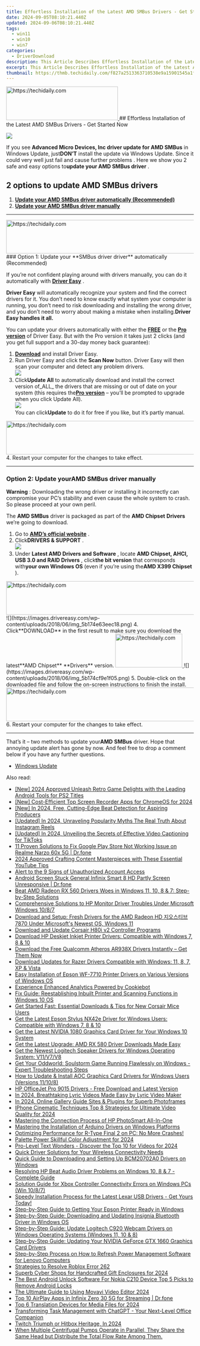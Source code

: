 ```yaml
---
title: Effortless Installation of the Latest AMD SMBus Drivers - Get Started Now
date: 2024-09-05T08:10:21.440Z
updated: 2024-09-06T08:10:21.440Z
tags:
  - win11
  - win10
  - win7
categories:
  - DriverDownload
description: This Article Describes Effortless Installation of the Latest AMD SMBus Drivers - Get Started Now
excerpt: This Article Describes Effortless Installation of the Latest AMD SMBus Drivers - Get Started Now
thumbnail: https://thmb.techidaily.com/f827a2513363710538e9a15901545a1f6478c686bd6bb8d68f0e5c1da41a0c90.jpg
---
```


<!-- affiliate ads begin -->
<a href="https://aligracehair.sjv.io/c/5597632/2135369/19272" target="_top" id="2135369">
  <img src="//a.impactradius-go.com/display-ad/19272-2135369" border="0" alt="https://techidaily.com" width="300" height="90"/>
</a>
<img height="0" width="0" src="https://aligracehair.sjv.io/i/5597632/2135369/19272" style="position:absolute;visibility:hidden;" border="0" />
<!-- affiliate ads end -->
## Effortless Installation of the Latest AMD SMBus Drivers - Get Started Now

![](https://images.drivereasy.com/wp-content/uploads/2018/07/img_5b56fa1540bd0.jpg)

 If you see **Advanced Micro Devices, Inc driver update for AMD SMBus** in Windows Update, just**DON’T** install the update via Windows Update. Since it could very well just fail and cause further problems . Here we show you 2 safe and easy options to**update your AMD SMBus driver** .

## 2 options to update AMD SMBus drivers

1. **[Update your AMD SMBus driver automatically (Recommended)](https://www.drivereasy.com/knowledge/advanced-micro-devices-inc-driver-update-for-amd-smbus-solved/#O1)**
2. **[Update your AMD SMBus driver manually](https://tools.techidaily.com/drivereasy/download/)**

---

<!-- affiliate ads begin -->
<a href="https://appsumo.8odi.net/c/5597632/2128843/7443" target="_top" id="2128843">
  <img src="//a.impactradius-go.com/display-ad/7443-2128843" border="0" alt="https://techidaily.com" width="728" height="90"/>
</a>
<img height="0" width="0" src="https://appsumo.8odi.net/i/5597632/2128843/7443" style="position:absolute;visibility:hidden;" border="0" />
<!-- affiliate ads end -->
### Option 1: Update your **SMBus driver driver** automatically (Recommended)

 If you’re not confident playing around with drivers manually, you can do it automatically with **[Driver Easy](https://tools.techidaily.com/drivereasy/download/)**  .

**Driver Easy**   will automatically recognize your system and find the correct drivers for it. You don’t need to know exactly what system your computer is running, you don’t need to risk downloading and installing the wrong driver, and you don’t need to worry about making a mistake when installing.**Driver Easy handles it all.**

 You can update your drivers automatically with either the **[FREE](https://tools.techidaily.com/drivereasy/download/)** [](https://tools.techidaily.com/drivereasy/download/) or the **[Pro version](https://tools.techidaily.com/drivereasy/download/)**  of Driver Easy. But with the Pro version it takes just 2 clicks (and you get full support and a 30-day money back guarantee):

1. [**Download**](https://tools.techidaily.com/drivereasy/download/) and install Driver Easy.
2. Run Driver Easy and click the **Scan Now** button. Driver Easy will then scan your computer and detect any problem drivers.  
![](https://images.drivereasy.com/wp-content/uploads/2018/05/img_5afb955c3ee3c.jpg)
3. Click**Update All** to automatically download and install the correct version of_ALL_ the drivers that are missing or out of date on your system (this requires the[**Pro version**](https://tools.techidaily.com/drivereasy/download/) – you’ll be prompted to upgrade when you click Update All).  
![](https://images.drivereasy.com/wp-content/uploads/2018/07/img_5b3da218d4356.jpg)  
 You can click**Update** to do it for free if you like, but it’s partly manual.
<!-- affiliate ads begin -->
<a href="https://appsumo.8odi.net/c/5597632/2118306/7443" target="_top" id="2118306">
  <img src="//a.impactradius-go.com/display-ad/7443-2118306" border="0" alt="https://techidaily.com" width="728" height="90"/>
</a>
<img height="0" width="0" src="https://appsumo.8odi.net/i/5597632/2118306/7443" style="position:absolute;visibility:hidden;" border="0" />
<!-- affiliate ads end -->
4. Restart your computer for the changes to take effect.

---

### Option 2: Update your**AMD** **SMBus**  driver manually

**Warning** : Downloading the wrong driver or installing it incorrectly can compromise your PC’s stability and even cause the whole system to crash. So please proceed at your own peril.

 The **AMD SMBus** driver is packaged as part of the **AMD Chipset** **Drivers** we’re going to download.

1. Go to **[AMD’s official website](https://www.amd.com/en)**  .
2. Click**DRIVERS & SUPPORT** .  
![](https://images.drivereasy.com/wp-content/uploads/2018/06/img_5b174777cee5f.jpg)
3. Under **Latest AMD Drivers and Software** , locate **AMD Chipset, AHCI, USB 3.0 and RAID Drivers** , click**the bit version** that corresponds with**your own Windows OS** (even if you’re using the**AMD X399 Chipset** ).  
<!-- affiliate ads begin -->
<a href="https://appsumo.8odi.net/c/5597632/2123726/7443" target="_top" id="2123726">
  <img src="//a.impactradius-go.com/display-ad/7443-2123726" border="0" alt="https://techidaily.com" width="600" height="90"/>
</a>
<img height="0" width="0" src="https://appsumo.8odi.net/i/5597632/2123726/7443" style="position:absolute;visibility:hidden;" border="0" />
<!-- affiliate ads end -->
![](https://images.drivereasy.com/wp-content/uploads/2018/06/img_5b174e63eec18.png)
4. Click**DOWNLOAD** in the first result to make sure you download the latest**AMD Chipset** **Drivers** version.  
<!-- affiliate ads begin -->
<a href="https://aligracehair.sjv.io/c/5597632/2135397/19272" target="_top" id="2135397">
  <img src="//a.impactradius-go.com/display-ad/19272-2135397" border="0" alt="https://techidaily.com" width="180" height="90"/>
</a>
<img height="0" width="0" src="https://aligracehair.sjv.io/i/5597632/2135397/19272" style="position:absolute;visibility:hidden;" border="0" />
<!-- affiliate ads end -->
![](https://images.drivereasy.com/wp-content/uploads/2018/06/img_5b174cf9e1f05.png)
5. Double-click on the downloaded file and follow the on-screen instructions to finish the install.
<!-- affiliate ads begin -->
<a href="https://ephamedtechinc.pxf.io/c/5597632/2137221/26400" target="_top" id="2137221">
  <img src="//a.impactradius-go.com/display-ad/26400-2137221" border="0" alt="https://techidaily.com" width="728" height="90"/>
</a>
<img height="0" width="0" src="https://ephamedtechinc.pxf.io/i/5597632/2137221/26400" style="position:absolute;visibility:hidden;" border="0" />
<!-- affiliate ads end -->
6. Restart your computer for the changes to take effect.

---

 That’s it  – two methods to update your**AMD** **SMBus** driver. Hope that annoying update alert has gone by now. And feel free to drop a comment below if you have any further questions.

* [Windows Update](https://tools.techidaily.com/drivereasy/download/)

<ins class="adsbygoogle"
     style="display:block"
     data-ad-format="autorelaxed"
     data-ad-client="ca-pub-7571918770474297"
     data-ad-slot="1223367746"></ins>



<ins class="adsbygoogle"
     style="display:block"
     data-ad-client="ca-pub-7571918770474297"
     data-ad-slot="8358498916"
     data-ad-format="auto"
     data-full-width-responsive="true"></ins>

<span class="atpl-alsoreadstyle">Also read:</span>
<div><ul>
<li><a href="https://screen-sharing-recording.techidaily.com/new-2024-approved-unleash-retro-game-delights-with-the-leading-android-tools-for-ps2-titles/"><u>[New] 2024 Approved  Unleash Retro Game Delights with the Leading Android Tools for PS2 Titles</u></a></li>
<li><a href="https://screen-mirroring-recording.techidaily.com/new-cost-efficient-top-screen-recorder-apps-for-chromeos-for-2024/"><u>[New] Cost-Efficient Top Screen Recorder Apps for ChromeOS for 2024</u></a></li>
<li><a href="https://fox-access.techidaily.com/new-in-2024-free-cutting-edge-beat-detection-for-aspiring-producers/"><u>[New] In 2024, Free, Cutting-Edge Beat Detection for Aspiring Producers</u></a></li>
<li><a href="https://instagram-clips.techidaily.com/updated-in-2024-unraveling-popularity-myths-the-real-truth-about-instagram-reels/"><u>[Updated] In 2024, Unraveling Popularity Myths  The Real Truth About Instagram Reels</u></a></li>
<li><a href="https://tiktok-clips.techidaily.com/updated-in-2024-unveiling-the-secrets-of-effective-video-captioning-for-tiktoks/"><u>[Updated] In 2024, Unveiling the Secrets of Effective Video Captioning for TikToks</u></a></li>
<li><a href="https://howto.techidaily.com/11-proven-solutions-to-fix-google-play-store-not-working-issue-on-realme-narzo-60x-5g-drfone-by-drfone-fix-android-problems-fix-android-problems/"><u>11 Proven Solutions to Fix Google Play Store Not Working Issue on Realme Narzo 60x 5G | Dr.fone</u></a></li>
<li><a href="https://youtube-video-recordings.techidaily.com/2024-approved-crafting-content-masterpieces-with-these-essential-youtube-tips/"><u>2024 Approved  Crafting Content Masterpieces with These Essential YouTube Tips</u></a></li>
<li><a href="https://facebook.techidaily.com/alert-to-the-9-signs-of-unauthorized-account-access/"><u>Alert to the 9 Signs of Unauthorized Account Access</u></a></li>
<li><a href="https://howto.techidaily.com/android-screen-stuck-general-infinix-smart-8-hd-partly-screen-unresponsive-drfone-by-drfone-fix-android-problems-fix-android-problems/"><u>Android Screen Stuck General Infinix Smart 8 HD Partly Screen Unresponsive | Dr.fone</u></a></li>
<li><a href="https://win-amazing.techidaily.com/beat-amd-radeon-rx-560-drivers-woes-in-windows-11-10-8-and-7-step-by-step-solutions/"><u>Beat AMD Radeon RX 560 Drivers Woes in Windows 11, 10, 8 & 7: Step-by-Step Solutions</u></a></li>
<li><a href="https://win-amazing.techidaily.com/comprehensive-solutions-to-hp-monitor-driver-troubles-under-microsoft-windows-1087/"><u>Comprehensive Solutions to HP Monitor Driver Troubles Under Microsoft Windows 10/8/7</u></a></li>
<li><a href="https://win-amazing.techidaily.com/download-and-setup-fresh-drivers-for-the-amd-radeon-hd-7870-under-microsofts-newest-os-windows-11/"><u>Download and Setup: Fresh Drivers for the AMD Radeon HD 지오스티브 7870 Under Microsoft's Newest OS, Windows 11</u></a></li>
<li><a href="https://win-amazing.techidaily.com/download-and-update-corsair-h80i-v2-controller-programs/"><u>Download and Update Corsair H80i v2 Controller Programs</u></a></li>
<li><a href="https://win-amazing.techidaily.com/download-hp-deskjet-inkjet-printer-drivers-compatible-with-windows-7-8-and-10/"><u>Download HP Deskjet Inkjet Printer Drivers: Compatible with Windows 7, 8 & 10</u></a></li>
<li><a href="https://win-amazing.techidaily.com/download-the-free-qualcomm-atheros-ar938x-drivers-instantly-get-them-now/"><u>Download the Free Qualcomm Atheros AR938X Drivers Instantly – Get Them Now</u></a></li>
<li><a href="https://win-amazing.techidaily.com/download-updates-for-razer-drivers-compatible-with-windows-11-8-7-xp-and-vista/"><u>Download Updates for Razer Drivers Compatible with Windows: 11, 8, 7, XP & Vista</u></a></li>
<li><a href="https://win-amazing.techidaily.com/easy-installation-of-epson-wf-7710-printer-drivers-on-various-versions-of-windows-os/"><u>Easy Installation of Epson WF-7710 Printer Drivers on Various Versions of Windows OS</u></a></li>
<li><a href="https://data-safeguard.techidaily.com/experience-enhanced-analytics-powered-by-cookiebot/"><u>Experience Enhanced Analytics Powered by Cookiebot</u></a></li>
<li><a href="https://win-amazing.techidaily.com/fix-guide-reestablishing-inbuilt-printer-and-scanning-functions-in-windows-10-os/"><u>Fix Guide: Reestablishing Inbuilt Printer and Scanning Functions in Windows 10 OS</u></a></li>
<li><a href="https://win-amazing.techidaily.com/get-started-fast-essential-downloads-and-tips-for-new-corsair-mice-users/"><u>Get Started Fast: Essential Downloads & Tips for New Corsair Mice Users</u></a></li>
<li><a href="https://win-amazing.techidaily.com/get-the-latest-epson-stylus-nx42e-driver-for-windows-users-compatible-with-windows-7-8-and-10/"><u>Get the Latest Epson Stylus NX42e Driver for Windows Users: Compatible with Windows 7, 8 & 10</u></a></li>
<li><a href="https://win-amazing.techidaily.com/get-the-latest-nvidia-1080-graphics-card-driver-for-your-windows-10-system/"><u>Get the Latest NVIDIA 1080 Graphics Card Driver for Your Windows 10 System</u></a></li>
<li><a href="https://win-amazing.techidaily.com/get-the-latest-upgrade-amd-rx-580-driver-downloads-made-easy/"><u>Get the Latest Upgrade: AMD RX 580 Driver Downloads Made Easy</u></a></li>
<li><a href="https://win-amazing.techidaily.com/get-the-newest-logitech-speaker-drivers-for-windows-operating-system-v11v7v8/"><u>Get the Newest Logitech Speaker Drivers for Windows Operating System: V11/V7/V8</u></a></li>
<li><a href="https://common-error.techidaily.com/get-your-oddworld-soulstorm-game-running-flawlessly-on-windows-expert-troubleshooting-steps/"><u>Get Your Oddworld: Soulstorm Game Running Flawlessly on Windows - Expert Troubleshooting Steps</u></a></li>
<li><a href="https://win-amazing.techidaily.com/how-to-update-and-install-aoc-graphics-card-drivers-for-windows-users-versions-11108/"><u>How to Update & Install AOC Graphics Card Drivers for Windows Users (Versions 11/10/8)</u></a></li>
<li><a href="https://win-amazing.techidaily.com/hp-officejet-pro-9015-drivers-free-download-and-latest-version/"><u>HP OfficeJet Pro 9015 Drivers - Free Download and Latest Version</u></a></li>
<li><a href="https://youtube-zero.techidaily.com/24-breathtaking-lyric-videos-made-easy-by-lyric-video-maker/"><u>In 2024, Breathtaking Lyric Videos Made Easy by Lyric Video Maker</u></a></li>
<li><a href="https://extra-guidance.techidaily.com/in-2024-online-gallery-guide-sites-and-plugins-for-superb-photoframes/"><u>In 2024, Online Gallery Guide  Sites & Plugins for Superb Photoframes</u></a></li>
<li><a href="https://extra-skills.techidaily.com/iphone-cinematic-techniques-top-8-strategies-for-ultimate-video-quality-for-2024/"><u>IPhone Cinematic Techniques  Top 8 Strategies for Ultimate Video Quality for 2024</u></a></li>
<li><a href="https://printer-issues.techidaily.com/mastering-the-connection-process-of-hp-photosmart-all-in-one/"><u>Mastering the Connection Process of HP PhotoSmart All-In-One</u></a></li>
<li><a href="https://win-amazing.techidaily.com/mastering-the-installation-of-arduino-drivers-on-windows-platforms/"><u>Mastering the Installation of Arduino Drivers on Windows Platforms</u></a></li>
<li><a href="https://program-issues.techidaily.com/1723010590635-optimizing-performance-for-r-type-final-2-on-pc-no-more-crashes/"><u>Optimizing Performance for R-Type Final 2 on PC: No More Crashes!</u></a></li>
<li><a href="https://extra-approaches.techidaily.com/palette-power-skillful-color-adjustment-for-2024/"><u>Palette Power  Skillful Color Adjustment for 2024</u></a></li>
<li><a href="https://extra-guidance.techidaily.com/pro-level-text-wonders-discover-the-top-10-for-videos-for-2024/"><u>Pro-Level Text Wonders - Discover the Top 10 for Videos for 2024</u></a></li>
<li><a href="https://win-amazing.techidaily.com/quick-driver-solutions-for-your-wireless-connectivity-needs/"><u>Quick Driver Solutions for Your Wireless Connectivity Needs</u></a></li>
<li><a href="https://win-amazing.techidaily.com/quick-guide-to-downloading-and-setting-up-bcm20702a0-drivers-on-windows/"><u>Quick Guide to Downloading and Setting Up BCM20702A0 Drivers on Windows</u></a></li>
<li><a href="https://win-amazing.techidaily.com/resolving-hp-beat-audio-driver-problems-on-windows-10-8-and-7-complete-guide/"><u>Resolving HP Beat Audio Driver Problems on Windows 10, 8 & 7 - Complete Guide</u></a></li>
<li><a href="https://win-amazing.techidaily.com/solution-guide-for-xbox-controller-connectivity-errors-on-windows-pcs-win-1087/"><u>Solution Guide for Xbox Controller Connectivity Errors on Windows PCs (Win 10/8/7)</u></a></li>
<li><a href="https://win-amazing.techidaily.com/1722976635128-speedy-installation-process-for-the-latest-lexar-usb-drivers-get-yours-today/"><u>Speedy Installation Process for the Latest Lexar USB Drivers - Get Yours Today!</u></a></li>
<li><a href="https://win-amazing.techidaily.com/step-by-step-guide-to-getting-your-epson-printer-ready-in-windows/"><u>Step-by-Step Guide to Getting Your Epson Printer Ready in Windows</u></a></li>
<li><a href="https://win-amazing.techidaily.com/step-by-step-guide-downloading-and-updating-insignia-bluetooth-driver-in-windows-os/"><u>Step-by-Step Guide: Downloading and Updating Insignia Bluetooth Driver in Windows OS</u></a></li>
<li><a href="https://win-amazing.techidaily.com/step-by-step-guide-update-logitech-c920-webcam-drivers-on-windows-operating-systems-windows-11-10-and-8/"><u>Step-by-Step Guide: Update Logitech C920 Webcam Drivers on Windows Operating Systems (Windows 11, 10 & 8)</u></a></li>
<li><a href="https://win-amazing.techidaily.com/step-by-step-guide-updating-your-nvidia-geforce-gtx-1660-graphics-card-drivers/"><u>Step-by-Step Guide: Updating Your NVIDIA GeForce GTX 1660 Graphics Card Drivers</u></a></li>
<li><a href="https://win-amazing.techidaily.com/step-by-step-process-on-how-to-refresh-power-management-software-for-lenovo-computers/"><u>Step-by-Step Process on How to Refresh Power Management Software for Lenovo Computers</u></a></li>
<li><a href="https://games-able.techidaily.com/strategies-to-resolve-roblox-error-262/"><u>Strategies to Resolve Roblox Error 262</u></a></li>
<li><a href="https://some-approaches.techidaily.com/superb-cyber-shops-for-handcrafted-gift-enclosures-for-2024/"><u>Superb Cyber Shops for Handcrafted Gift Enclosures for 2024</u></a></li>
<li><a href="https://sim-unlock.techidaily.com/the-best-android-unlock-software-for-nokia-c210-device-top-5-picks-to-remove-android-locks-by-drfone-android/"><u>The Best Android Unlock Software For Nokia C210 Device Top 5 Picks to Remove Android Locks</u></a></li>
<li><a href="https://extra-hints.techidaily.com/the-ultimate-guide-to-using-movavi-video-editor-2024/"><u>The Ultimate Guide to Using Movavi Video Editor 2024</u></a></li>
<li><a href="https://screen-mirror.techidaily.com/top-10-airplay-apps-in-infinix-zero-30-5g-for-streaming-drfone-by-drfone-android/"><u>Top 10 AirPlay Apps in Infinix Zero 30 5G for Streaming | Dr.fone</u></a></li>
<li><a href="https://some-skills.techidaily.com/top-6-translation-devices-for-media-files-for-2024/"><u>Top 6 Translation Devices for Media Files for 2024</u></a></li>
<li><a href="https://tech-revival.techidaily.com/transforming-task-management-with-chatgpt-your-next-level-office-companion/"><u>Transforming Task Management with ChatGPT - Your Next-Level Office Companion</u></a></li>
<li><a href="https://some-skills.techidaily.com/twitch-triumph-or-hitbox-heritage-in-2024/"><u>Twitch Triumph or Hitbox Heritage, In 2024</u></a></li>
<li><a href="https://win-amazing.techidaily.com/when-multiple-centrifugal-pumps-operate-in-parallel-they-share-the-same-head-but-distribute-the-total-flow-rate-among-them/"><u>When Multiple Centrifugal Pumps Operate in Parallel, They Share the Same Head but Distribute the Total Flow Rate Among Them.</u></a></li>
</ul></div>
